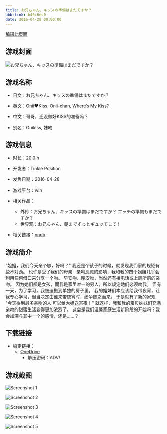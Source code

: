 ```yaml
---
title: お兄ちゃん、キッスの準備はまだですか？
abbrlink: b40c6ec0
date: 2016-04-28 00:00:00
---
```

[编辑此页面](https://github.com/ACG-3/ADV3-source/blob/main/source/_posts/games/%E3%81%8A%E5%85%84%E3%81%A1%E3%82%83%E3%82%93%E3%80%81%E3%82%AD%E3%83%83%E3%82%B9%E3%81%AE%E6%BA%96%E5%82%99%E3%81%AF%E3%81%BE%E3%81%A0%E3%81%A7%E3%81%99%E3%81%8B%EF%BC%9F.md)

## 游戏封面

![お兄ちゃん、キッスの準備はまだですか？](https://pan.timero.xyz/d/onedrive/img_lib_001/%E3%81%8A%E5%85%84%E3%81%A1%E3%82%83%E3%82%93%E3%80%81%E3%82%AD%E3%83%83%E3%82%B9%E3%81%AE%E6%BA%96%E5%82%99%E3%81%AF%E3%81%BE%E3%81%A0%E3%81%A7%E3%81%99%E3%81%8B%EF%BC%9F_cover.avif)


## 游戏名称

- 日文：お兄ちゃん、キッスの準備はまだですか？
- 英文：Onii♥Kiss: Onii-chan, Where’s My Kiss?
- 中文：哥哥，还没做好KISS的准备吗？

- 别名：Onikiss, 妹吻


## 游戏信息

- 时长：20.0 h
- 开发者：Tinkle Position
- 发售日期：2016-04-28
- 游戏平台：win
- 相关作品：
   - 外传：お兄ちゃん、キッスの準備はまだですか？  エッチの準備もまだですか？
   - 世界观：お兄ちゃん、朝までずっとギュッてして！

- 相关链接：[vndb](https://vndb.org/v18694)


## 游戏简介

"姐姐，我们今天亲个够，好吗？"
我还是个孩子的时候，就发现我们家的规矩有些不对劲。
也许是受了我们的母亲--亲吻恶魔的影响，我和我的四个姐姐几乎会利用任何借口来分享一个吻。
早安吻、晚安吻，当然还有接电话或上厕所前的亲吻。
因为她们都是女孩，而我是家里唯一的男人，所以规定她们必须吻我。
但有一天，为了学习，我被迫搬到单独的房子里。
我的姐妹们本应该给我带夜宵，让我专心学习，但当决定由谁来带夜宵时，纷争随之而来。
于是就有了新的家规
"今天得到最多亲吻的人 可以给大姐送宵夜！"
就这样，我和我的宝贝妹妹们充满亲吻的甜蜜生活变得更加浓烈了。
这会是我们温馨家庭生活新阶段的开始吗？我会加深与其中一个的感情，还是......？




## 下载链接

- 稳定链接：
    - [OneDrive](https://pan.timero.xyz/onedrive/adv_lib_001/%E3%81%8A%E5%85%84%E3%81%A1%E3%82%83%E3%82%93%E3%80%81%E3%82%AD%E3%83%83%E3%82%B9%E3%81%AE%E6%BA%96%E5%82%99%E3%81%AF%E3%81%BE%E3%81%A0%E3%81%A7%E3%81%99%E3%81%8B%EF%BC%9F)
        - 解压密码：ADV!



## 游戏截图


![Screenshot 1](https://pan.timero.xyz/d/onedrive/img_lib_001/%E3%81%8A%E5%85%84%E3%81%A1%E3%82%83%E3%82%93%E3%80%81%E3%82%AD%E3%83%83%E3%82%B9%E3%81%AE%E6%BA%96%E5%82%99%E3%81%AF%E3%81%BE%E3%81%A0%E3%81%A7%E3%81%99%E3%81%8B%EF%BC%9F_Screenshot_1.avif)

![Screenshot 2](https://pan.timero.xyz/d/onedrive/img_lib_001/%E3%81%8A%E5%85%84%E3%81%A1%E3%82%83%E3%82%93%E3%80%81%E3%82%AD%E3%83%83%E3%82%B9%E3%81%AE%E6%BA%96%E5%82%99%E3%81%AF%E3%81%BE%E3%81%A0%E3%81%A7%E3%81%99%E3%81%8B%EF%BC%9F_Screenshot_2.avif)

![Screenshot 3](https://pan.timero.xyz/d/onedrive/img_lib_001/%E3%81%8A%E5%85%84%E3%81%A1%E3%82%83%E3%82%93%E3%80%81%E3%82%AD%E3%83%83%E3%82%B9%E3%81%AE%E6%BA%96%E5%82%99%E3%81%AF%E3%81%BE%E3%81%A0%E3%81%A7%E3%81%99%E3%81%8B%EF%BC%9F_Screenshot_3.avif)

![Screenshot 4](https://pan.timero.xyz/d/onedrive/img_lib_001/%E3%81%8A%E5%85%84%E3%81%A1%E3%82%83%E3%82%93%E3%80%81%E3%82%AD%E3%83%83%E3%82%B9%E3%81%AE%E6%BA%96%E5%82%99%E3%81%AF%E3%81%BE%E3%81%A0%E3%81%A7%E3%81%99%E3%81%8B%EF%BC%9F_Screenshot_4.avif)

![Screenshot 5](https://pan.timero.xyz/d/onedrive/img_lib_001/%E3%81%8A%E5%85%84%E3%81%A1%E3%82%83%E3%82%93%E3%80%81%E3%82%AD%E3%83%83%E3%82%B9%E3%81%AE%E6%BA%96%E5%82%99%E3%81%AF%E3%81%BE%E3%81%A0%E3%81%A7%E3%81%99%E3%81%8B%EF%BC%9F_Screenshot_5.avif)

